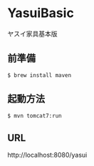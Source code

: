 # YasuiBasic
ヤスイ家具基本版

## 前準備

```bash:macの場合
$ brew install maven
```

## 起動方法

```bash
$ mvn tomcat7:run
```
## URL

http://localhost:8080/yasui